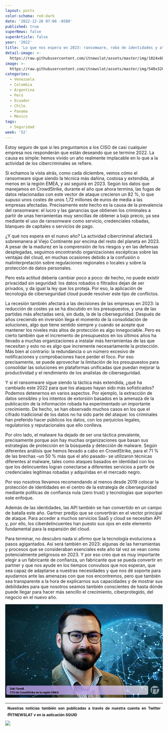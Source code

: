 ```yaml
---
layout: posts
color-schema: red-dark
date: '2022-12-28 07:06 -0500'
published: true
superNews: false
superArticle: false
year: '2022'
title: 'Lo que nos espera en 2023: ransomware, robo de identidades y ataques a API'
detail-image: >-
  https://raw.githubusercontent.com/itnewslat/assets/master/img/1024x680/Zeki-Turedi-g.jpg
image: >-
  https://raw.githubusercontent.com/itnewslat/assets/master/img/540x320/Zeki-Turedi-p.jpg
categories:
  - Venezuela
  - Colombia
  - Argentina
  - Perú
  - Ecuador
  - Chile
  - Panama
  - Mexico
tags:
  - Seguridad
week: '52'
---
```

Estoy seguro de que si les preguntamos a los CISO de casi cualquier empresa nos responderán que están deseando que se termine 2022. La causa es simple: hemos vivido un año realmente implacable en lo que a la actividad de los cibercriminales se refiere.
 
Si echamos la vista atrás, como cada diciembre, vemos cómo el ransomware sigue siendo la técnica más dañina, costosa y extendida, al menos en la región EMEA, y así seguirá en 2023. Según los datos que manejamos en CrowdStrike, durante el año que ahora termina, las fugas de datos relacionadas con este vector de ataque crecieron un 82 %, lo que supuso unos costes de unos 1,72 millones de euros de media a las empresas afectadas. Precisamente este hecho es la causa de la prevalencia del ransomware: el lucro y las ganancias que obtienen los criminales a partir de unas herramientas muy sencillas de obtener a bajo precio, ya sea mediante el uso de ransomware como servicio, credenciales robadas, blanqueo de capitales o servicios de pago.
 
¿Y qué nos espera en el nuevo año? La actividad cibercriminal afectará sobremanera al Viejo Continente por encima del resto del planeta en 2023. A pesar de la madurez en la comprensión de los riesgos y en las defensas desplegadas, seguimos encontrando organizaciones escépticas sobre las ventajas del cloud, en muchas ocasiones debido a la confusión o malinterpretación sobre regulaciones regionales o locales y sobre la protección de datos personales.
 
Pero esta actitud debería cambiar poco a poco: de hecho, no puede existir privacidad sin seguridad: los datos robados o filtrados dejan de ser privados, y da igual la ley que los proteja. Por eso, la aplicación de tecnología de ciberseguridad cloud puede resolver este tipo de conflictos.
 
La recesión también afectará a las decisiones de las empresas en 2023: la reducción de costes ya se ha discutido en los presupuestos, y una de las partidas más afectadas será, sin duda, la de la ciberseguridad. Después de años creciendo en inversión llega el momento de la consolidación de soluciones, algo que tiene sentido siempre y cuando se acepte que mantener los niveles más altos de protección es algo innegociable. Pero es cierto también que el incremento de presupuestos en los últimos años ha llevado a muchas organizaciones a instalar más herramientas de las que necesitan y esto no es algo que incremente necesariamente la protección. Más bien al contrario: la redundancia o un número excesivo de notificaciones y comprobaciones hace perder el foco. Por eso precisamente, se puede aprovechar la limitación de los presupuestos para consolidar las soluciones en plataformas unificadas que puedan mejorar la productividad y el rendimiento de los analistas de ciberseguridad.
 
Y si el ransomware sigue siendo la táctica más extendida, ¿qué ha cambiado este 2022 para que los ataques hayan sido más sofisticados? Podemos detenernos en varios aspectos. Por ejemplo, la extracción de datos sensibles y los intentos de extorsión basados en la amenaza de la publicación de la información robada ha experimentado un importante crecimiento. De hecho, se han observado muchos casos en los que el cifrado tradicional de los datos no ha sido parte del ataque: los criminales han preferido hacer públicos los datos, con los perjuicios legales, regulatorios y reputacionales que ello conlleva.
 
Por otro lado, el malware ha dejado de ser una táctica prevalente, precisamente porque aún hay muchas organizaciones que basan sus estrategias de protección en la búsqueda y detección de malware. Según diferentes análisis que hemos llevado a cabo en CrowdStrike, para el 71 % de las brechas –un 50 % más que el año pasado- se utilizaron técnicas diferentes al malware, tales como ataques basados en identidad con los que los delincuentes logran conectarse a diferentes servicios a partir de credenciales legítimas robadas y adquiridas en el mercado negro.
 
Por eso nosotros llevamos recomendando al menos desde 2019 colocar la protección de identidades en el centro de la estrategia de ciberseguridad mediante políticas de confianza nula (zero trust) y tecnologías que soporten este enfoque.
 
Además de las identidades, las API también se han convertido en un campo de batalla este año. Gartner predijo que se convertirán en el vector principal de ataque. Para acceder a muchos servicios SaaS y cloud se necesitan API y, por ello, los ciberdelincuentes han puesto sus ojos en este elemento fundamental para la expansión del cloud.
 
Para terminar, no descubro nada si afirmo que la tecnología evoluciona a pasos agigantados. Así será también en 2023: algunas de las herramientas y procesos que se consideraban esenciales este año tal vez se vean como potencialmente peligrosos en 2023. Y por eso creo que es muy importante elegir a un fabricante de confianza, un fabricante que se pueda convertir en partner y que nos ayude en los tiempos convulsos que nos esperan, que sea capaz de adaptarse a nuestras necesidades y que nos dé soporte para ayudarnos ante las amenazas con que nos encontremos, pero que también sea transparente a la hora de explicarnos sus capacidades y de mostrar sus debilidades para que nosotros seamos también conscientes de hasta dónde puede llegar para hacer más sencillo el crecimiento, ciberprotegido, del negocio en el nuevo año.

![](https://raw.githubusercontent.com/itnewslat/assets/master/img/540x320/Zeki-Turedi-p.jpg)

<table style="height: 42px;" width="569">
<tbody>
<tr>
<td style="text-align: justify;"><sub><strong>Nuestras noticias también son publicadas a través de nuestra cuenta en Twitter <a href="https://twitter.com/itnewslat?lang=es">@ITNEWSLAT</a> y en la aplicación <a href="https://squidapp.co/en/">SQUID</a></strong></sub></td>
</tr>
</tbody>
</table>

<img src="https://tracker.metricool.com/c3po.jpg?hash=56f88a41e39ab42c063cc51676587a04"/>
